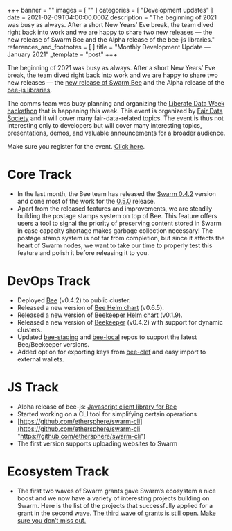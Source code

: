 +++
banner = ""
images = [ "" ]
categories = [ "Development updates" ]
date = 2021-02-09T04:00:00.000Z
description = "The beginning of 2021 was busy as always. After a short New Years’ Eve break, the team dived right back into work and we are happy to share two new releases — the new release of Swarm Bee and the Alpha release of the bee-js libraries."
references_and_footnotes = [ ]
title = "Monthly Development Update — January 2021"
_template = "post"
+++

The beginning of 2021 was busy as always. After a short New Years’ Eve break, the team dived right back into work and we are happy to share two new releases — the [new release of Swarm Bee](http://bit.ly/36SYJEq) and the Alpha release of the [bee-js libraries](https://medium.com/ethereum-swarm/meet-bee-js-a-javascript-library-for-swarm-794631bd98f9).

The comms team was busy planning and organizing the [Liberate Data Week hackathon](https://medium.com/ethereum-swarm/liberate-data-hackathon-guidelines-rules-and-programme-554c65a05cdb) that is happening this week. This event is organized by [Fair Data Society](https://fairdatasociety.org/) and it will cover many fair-data-related topics. The event is thus not interesting only to developers but will cover many interesting topics, presentations, demos, and valuable announcements for a broader audience.

Make sure you register for the event. [Click here](https://swarm.ethereum.org/register.html).

# **Core Track**

- In the last month, the Bee team has released the [Swarm 0.4.2](https://github.com/ethersphere/bee/releases/tag/v0.4.2) version and done most of the work for the [0.5.0](https://github.com/ethersphere/bee/releases/tag/v0.5.0) release.
- Apart from the released features and improvements, we are steadily building the postage stamps system on top of Bee. This feature offers users a tool to signal the priority of preserving content stored in Swarm in case capacity shortage makes garbage collection necessary! The postage stamp system is not far from completion, but since it affects the heart of Swarm nodes, we want to take our time to properly test this feature and polish it before releasing it to you.

# **DevOps Track**

- Deployed [Bee](https://github.com/ethersphere/bee) (v0.4.2) to public cluster.
- Released a new version of [Bee Helm chart](https://github.com/ethersphere/helm/tree/master/charts/bee) (v0.6.5).
- Released a new version of [Beekeeper Helm chart](https://github.com/ethersphere/helm/tree/master/charts/beekeeper) (v0.1.9).
- Released a new version of [Beekeeper](https://github.com/ethersphere/beekeeper) (v0.4.2) with support for dynamic clusters.
- Updated [bee-staging](https://github.com/ethersphere/bee-staging) and [bee-local](https://github.com/ethersphere/bee-local) repos to support the latest Bee/Beekeeper versions.
- Added option for exporting keys from [bee-clef](https://github.com/ethersphere/bee-clef) and easy import to external wallets.

# **JS Track**

- Alpha release of bee-js: [Javascript client library for Bee](https://medium.com/ethereum-swarm/meet-bee-js-a-javascript-library-for-swarm-794631bd98f9)
- Started working on a CLI tool for simplifying certain operations
- [https://github.com/ethersphere/swarm-cli](https://github.com/ethersphere/swarm-cli "https://github.com/ethersphere/swarm-cli")
- The first version supports uploading websites to Swarm

# **Ecosystem Track**

- The first two waves of Swarm grants gave Swarm’s ecosystem a nice boost and we now have a variety of interesting projects building on Swarm. Here is the list of the projects that successfully applied for a grant in the second wave. [The third wave of grants is still open. Make sure you don’t miss out.](https://swarmgrants.typeform.com/to/O3qL6VdO)
